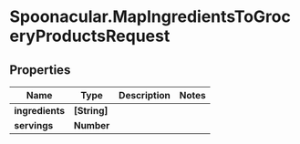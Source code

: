 # Spoonacular.MapIngredientsToGroceryProductsRequest

## Properties

Name | Type | Description | Notes
------------ | ------------- | ------------- | -------------
**ingredients** | **[String]** |  | 
**servings** | **Number** |  | 


